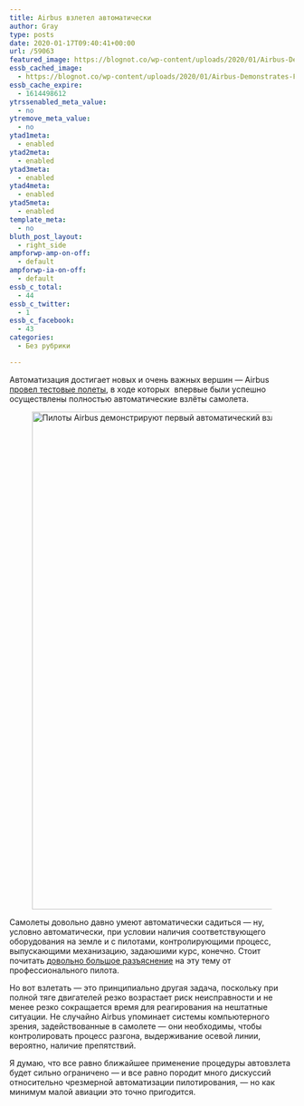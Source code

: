 ```yaml
---
title: Airbus взлетел автоматически
author: Gray
type: posts
date: 2020-01-17T09:40:41+00:00
url: /59063
featured_image: https://blognot.co/wp-content/uploads/2020/01/Airbus-Demonstrates-First-Fully-Automatic-Vision-Based-Take-Off.jpeg
essb_cached_image:
  - https://blognot.co/wp-content/uploads/2020/01/Airbus-Demonstrates-First-Fully-Automatic-Vision-Based-Take-Off.jpeg
essb_cache_expire:
  - 1614498612
ytrssenabled_meta_value:
  - no
ytremove_meta_value:
  - no
ytad1meta:
  - enabled
ytad2meta:
  - enabled
ytad3meta:
  - enabled
ytad4meta:
  - enabled
ytad5meta:
  - enabled
template_meta:
  - no
bluth_post_layout:
  - right_side
ampforwp-amp-on-off:
  - default
ampforwp-ia-on-off:
  - default
essb_c_total:
  - 44
essb_c_twitter:
  - 1
essb_c_facebook:
  - 43
categories:
  - Без рубрики

---
```








Автоматизация достигает новых и очень важных вершин — Airbus [провел тестовые полеты][1], в ходе которых  впервые были успешно осуществлены полностью автоматические взлёты самолета. <figure class="wp-block-image size-large">

<img data-attachment-id="59064" data-permalink="https://blognot.co/59063/airbus-demonstrates-first-fully-automatic-vision-based-take-off" data-orig-file="https://i1.wp.com/blognot.co/wp-content/uploads/2020/01/Airbus-Demonstrates-First-Fully-Automatic-Vision-Based-Take-Off.jpeg?fit=1778%2C880&ssl=1" data-orig-size="1778,880" data-comments-opened="1" data-image-meta="{&quot;aperture&quot;:&quot;0&quot;,&quot;credit&quot;:&quot;&quot;,&quot;camera&quot;:&quot;&quot;,&quot;caption&quot;:&quot;&quot;,&quot;created_timestamp&quot;:&quot;0&quot;,&quot;copyright&quot;:&quot;&quot;,&quot;focal_length&quot;:&quot;0&quot;,&quot;iso&quot;:&quot;0&quot;,&quot;shutter_speed&quot;:&quot;0&quot;,&quot;title&quot;:&quot;&quot;,&quot;orientation&quot;:&quot;0&quot;}" data-image-title="Airbus-Demonstrates-First-Fully-Automatic-Vision-Based-Take-Off" data-image-description="" data-medium-file="https://i1.wp.com/blognot.co/wp-content/uploads/2020/01/Airbus-Demonstrates-First-Fully-Automatic-Vision-Based-Take-Off.jpeg?fit=300%2C148&ssl=1" data-large-file="https://i1.wp.com/blognot.co/wp-content/uploads/2020/01/Airbus-Demonstrates-First-Fully-Automatic-Vision-Based-Take-Off.jpeg?fit=740%2C366&ssl=1" width="1778" height="880" src="https://i1.wp.com/blognot.co/wp-content/uploads/2020/01/Airbus-Demonstrates-First-Fully-Automatic-Vision-Based-Take-Off.jpeg?fit=740%2C366&ssl=1" alt="Пилоты Airbus демонстрируют первый автоматический взлет самолета" class="wp-image-59064" srcset="https://i1.wp.com/blognot.co/wp-content/uploads/2020/01/Airbus-Demonstrates-First-Fully-Automatic-Vision-Based-Take-Off.jpeg?w=1778&ssl=1 1778w, https://i1.wp.com/blognot.co/wp-content/uploads/2020/01/Airbus-Demonstrates-First-Fully-Automatic-Vision-Based-Take-Off.jpeg?resize=300%2C148&ssl=1 300w, https://i1.wp.com/blognot.co/wp-content/uploads/2020/01/Airbus-Demonstrates-First-Fully-Automatic-Vision-Based-Take-Off.jpeg?resize=1024%2C507&ssl=1 1024w, https://i1.wp.com/blognot.co/wp-content/uploads/2020/01/Airbus-Demonstrates-First-Fully-Automatic-Vision-Based-Take-Off.jpeg?resize=768%2C380&ssl=1 768w, https://i1.wp.com/blognot.co/wp-content/uploads/2020/01/Airbus-Demonstrates-First-Fully-Automatic-Vision-Based-Take-Off.jpeg?resize=1536%2C760&ssl=1 1536w, https://i1.wp.com/blognot.co/wp-content/uploads/2020/01/Airbus-Demonstrates-First-Fully-Automatic-Vision-Based-Take-Off.jpeg?resize=700%2C346&ssl=1 700w, https://i1.wp.com/blognot.co/wp-content/uploads/2020/01/Airbus-Demonstrates-First-Fully-Automatic-Vision-Based-Take-Off.jpeg?resize=800%2C396&ssl=1 800w, https://i1.wp.com/blognot.co/wp-content/uploads/2020/01/Airbus-Demonstrates-First-Fully-Automatic-Vision-Based-Take-Off.jpeg?w=1480&ssl=1 1480w" sizes="(max-width: 740px) 100vw, 740px" /> </figure> 

Самолеты довольно давно умеют автоматически садиться — ну, условно автоматически, при условии наличия соответствующего оборудования на земле и с пилотами, контролирующими процесс, выпускающими механизацию, задаюшими курс, конечно. Стоит почитать [довольно большое разъяснение][2] на эту тему от профессионального пилота.

Но вот взлетать — это принципиально другая задача, поскольку при полной тяге двигателей резко возрастает риск неисправности и не менее резко сокращается время для реагирования на нештатные ситуации. Не случайно Airbus упоминает системы компьютерного зрения, задействованные в самолете — они необходимы, чтобы контролировать процесс разгона, выдерживание осевой линии, вероятно, наличие препятствий. 

Я думаю, что все равно ближайшее применение процедуры автовзлета будет сильно ограничено — и все равно породит много дискуссий относительно чрезмерной автоматизации пилотирования, — но как минимум малой авиации это точно пригодится.

 [1]: https://www.airbus.com/newsroom/press-releases/en/2020/01/airbus-demonstrates-first-fully-automatic-visionbased-takeoff.html
 [2]: https://denokan.livejournal.com/174045.html